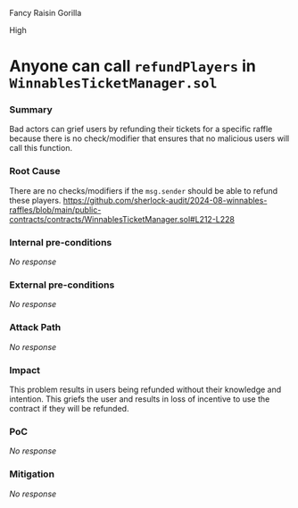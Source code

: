 Fancy Raisin Gorilla

High

# Anyone can call `refundPlayers` in `WinnablesTicketManager.sol`

### Summary

Bad actors can grief users by refunding their tickets for a specific raffle because there is no check/modifier that ensures that no malicious users will call this function.

### Root Cause

There are no checks/modifiers if the `msg.sender` should be able to refund these players.
https://github.com/sherlock-audit/2024-08-winnables-raffles/blob/main/public-contracts/contracts/WinnablesTicketManager.sol#L212-L228

### Internal pre-conditions

_No response_

### External pre-conditions

_No response_

### Attack Path

_No response_

### Impact

This problem results in users being refunded without their knowledge and intention. This griefs the user and results in loss of incentive to use the contract if they will be refunded.

### PoC

_No response_

### Mitigation

_No response_